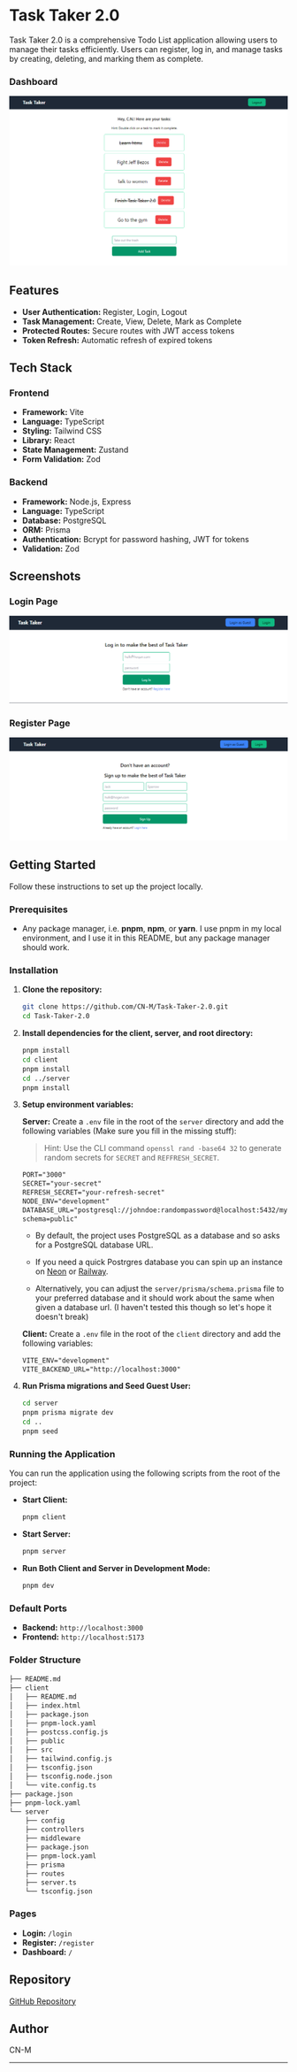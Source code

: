 # Task Taker 2.0

Task Taker 2.0 is a comprehensive Todo List application allowing users to manage their tasks efficiently. Users can register, log in, and manage tasks by creating, deleting, and marking them as complete.

### Dashboard
![Dashboard](https://github.com/CN-M/task-taker-2.0/blob/main/screenshots/dashboard.bmp)

## Features

- **User Authentication:** Register, Login, Logout
- **Task Management:** Create, View, Delete, Mark as Complete
- **Protected Routes:** Secure routes with JWT access tokens
- **Token Refresh:** Automatic refresh of expired tokens

## Tech Stack

### Frontend

- **Framework:** Vite
- **Language:** TypeScript
- **Styling:** Tailwind CSS
- **Library:** React
- **State Management:** Zustand
- **Form Validation:** Zod

### Backend

- **Framework:** Node.js, Express
- **Language:** TypeScript
- **Database:** PostgreSQL
- **ORM:** Prisma
- **Authentication:** Bcrypt for password hashing, JWT for tokens
- **Validation:** Zod

## Screenshots

### Login Page
![Login Page](https://github.com/CN-M/task-taker-2.0/blob/main/screenshots/login.bmp)

### Register Page
![Register Page](https://github.com/CN-M/task-taker-2.0/blob/main/screenshots/register.bmp)

## Getting Started

Follow these instructions to set up the project locally.

### Prerequisites

- Any package manager, i.e. **pnpm**, **npm**, or **yarn**. I use pnpm in my local environment, and I use it in this README, but any package manager should work.

### Installation

1. **Clone the repository:**
   ```bash
   git clone https://github.com/CN-M/Task-Taker-2.0.git
   cd Task-Taker-2.0
   ```

2. **Install dependencies for the client, server, and root directory:**
   ```bash
   pnpm install
   cd client
   pnpm install
   cd ../server
   pnpm install
   ```

3. **Setup environment variables:**

   **Server:**
   Create a `.env` file in the root of the `server` directory and add the following variables (Make sure you fill in the missing stuff):
   > Hint: Use the CLI command `openssl rand -base64 32` to generate random secrets for `SECRET` and `REFFRESH_SECRET`.
   ```env
   PORT="3000"
   SECRET="your-secret"
   REFRESH_SECRET="your-refresh-secret"
   NODE_ENV="development"
   DATABASE_URL="postgresql://johndoe:randompassword@localhost:5432/mydb?schema=public"
   ```

   - By default, the project uses PostgreSQL as a database and so asks for a PostgreSQL database URL.
   - If you need a quick Postrgres database you can spin up an instance on [Neon](https://neon.tech) or [Railway](https://railway.app/).

   - Alternatively, you can adjust the `server/prisma/schema.prisma` file to your preferred database and it should work about the same when given a database url. (I haven't tested this though so let's hope it doesn't break)

   **Client:**
   Create a `.env` file in the root of the `client` directory and add the following variables:
   ```env
   VITE_ENV="development"
   VITE_BACKEND_URL="http://localhost:3000"
   ```

4. **Run Prisma migrations and Seed Guest User:**
   ```bash
   cd server
   pnpm prisma migrate dev
   cd ..
   pnpm seed
   ```

### Running the Application

You can run the application using the following scripts from the root of the project:


- **Start Client:**
  ```bash
  pnpm client
  ```

- **Start Server:**
  ```bash
  pnpm server
  ```

- **Run Both Client and Server in Development Mode:**
  ```bash
  pnpm dev
  ```

### Default Ports

- **Backend:** `http://localhost:3000`
- **Frontend:** `http://localhost:5173`

### Folder Structure

```
├── README.md
├── client
│   ├── README.md
│   ├── index.html
│   ├── package.json
│   ├── pnpm-lock.yaml
│   ├── postcss.config.js
│   ├── public
│   ├── src
│   ├── tailwind.config.js
│   ├── tsconfig.json
│   ├── tsconfig.node.json
│   └── vite.config.ts
├── package.json
├── pnpm-lock.yaml
└── server
    ├── config
    ├── controllers
    ├── middleware
    ├── package.json
    ├── pnpm-lock.yaml
    ├── prisma
    ├── routes
    ├── server.ts
    └── tsconfig.json
```

### Pages

- **Login:** `/login`
- **Register:** `/register`
- **Dashboard:** `/`

## Repository

[GitHub Repository](https://github.com/CN-M/Task-Taker-2.0.git)

## Author

CN-M

---